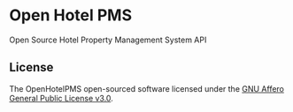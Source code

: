 # Open Hotel PMS

Open Source Hotel Property Management System API

## License

The OpenHotelPMS open-sourced software licensed under the [GNU Affero General Public License v3.0](https://www.gnu.org/licenses/agpl-3.0.en.html).

